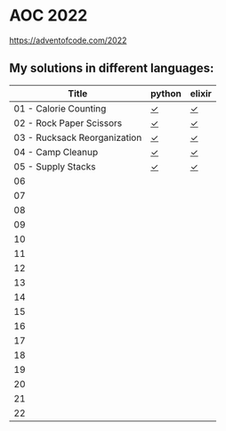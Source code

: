 # AOC 2022

https://adventofcode.com/2022


## My solutions in different languages:

| Title                        | python     | elixir    |
| -                            | -          | -         |
| 01 - Calorie Counting        | [✓ ][01py] | [✓][01ex] |
| 02 - Rock Paper Scissors     | [✓ ][02py] | [✓][02ex] |
| 03 - Rucksack Reorganization | [✓ ][03py] | [✓][03ex] |
| 04 - Camp Cleanup            | [✓ ][04py] | [✓][04ex] |
| 05 - Supply Stacks           | [✓ ][05py] | [✓][05ex] |
| 06 |           |            |
| 07 |           |            |
| 08 |           |            |
| 09 |           |            |
| 10 |           |            |
| 11 |           |            |
| 12 |           |            |
| 13 |           |            |
| 14 |           |            |
| 15 |           |            |
| 16 |           |            |
| 17 |           |            |
| 18 |           |            |
| 19 |           |            |
| 20 |           |            |
| 21 |           |            |
| 22 |           |            |

[01py]:  python/day1.py
[02py]:  python/day2.py
[03py]:  python/day3.py
[04py]:  python/day4.py
[05py]:  python/day5.py

[01ex]: elixir/day1.exs
[02ex]: elixir/day2.livemd
[03ex]: elixir/day3.livemd
[04ex]: elixir/day4.livemd
[05ex]: elixir/day5.livemd